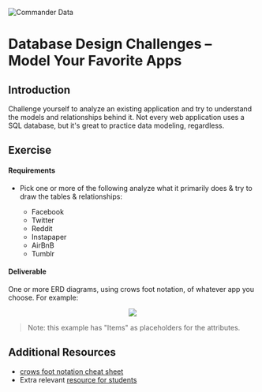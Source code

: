 ![Commander Data](http://p4borg.net/startrek/data/tng/tngdatadmg-800x600.jpg)
# Database Design Challenges – Model Your Favorite Apps

## Introduction

Challenge yourself to analyze an existing application and try to understand the models and relationships behind it. Not every web application uses a SQL database, but it's great to practice data modeling, regardless.

## Exercise

#### Requirements

- Pick one or more of the following analyze what it primarily does & try to draw the tables & relationships:

  - Facebook
  - Twitter
  - Reddit
  - Instapaper
  - AirBnB
  - Tumblr

#### Deliverable

One or more ERD diagrams, using crows foot notation, of whatever app you choose.  For example:


<p align="center">
  <img src ="https://www.edrawsoft.com/images/examples/entity-relationship-diagram.png">
</p>

> Note: this example has "Items" as placeholders for the attributes.


## Additional Resources

- [crows foot notation cheat sheet](http://www.vivekmchawla.com/content/images/2013/Dec/ERD_Relationship_Symbols_Quick_Reference-1.png)
- Extra relevant [resource for students](https://developer.mozilla.org/en-US/docs/Web/Events)
